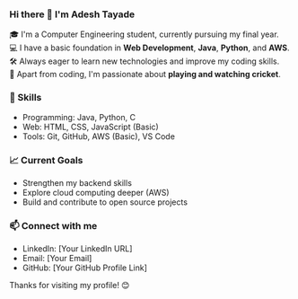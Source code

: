 ### Hi there 👋 I'm Adesh Tayade

🎓 I'm a Computer Engineering student, currently pursuing my final year.  
💻 I have a basic foundation in **Web Development**, **Java**, **Python**, and **AWS**.  
🛠️ Always eager to learn new technologies and improve my coding skills.  
🏏 Apart from coding, I'm passionate about **playing and watching cricket**.

### 🚀 Skills
- Programming: Java, Python, C
- Web: HTML, CSS, JavaScript (Basic)
- Tools: Git, GitHub, AWS (Basic), VS Code

### 📈 Current Goals
- Strengthen my backend skills
- Explore cloud computing deeper (AWS)
- Build and contribute to open source projects

### 📫 Connect with me
- LinkedIn: [Your LinkedIn URL]
- Email: [Your Email]
- GitHub: [Your GitHub Profile Link]

Thanks for visiting my profile! 😊

